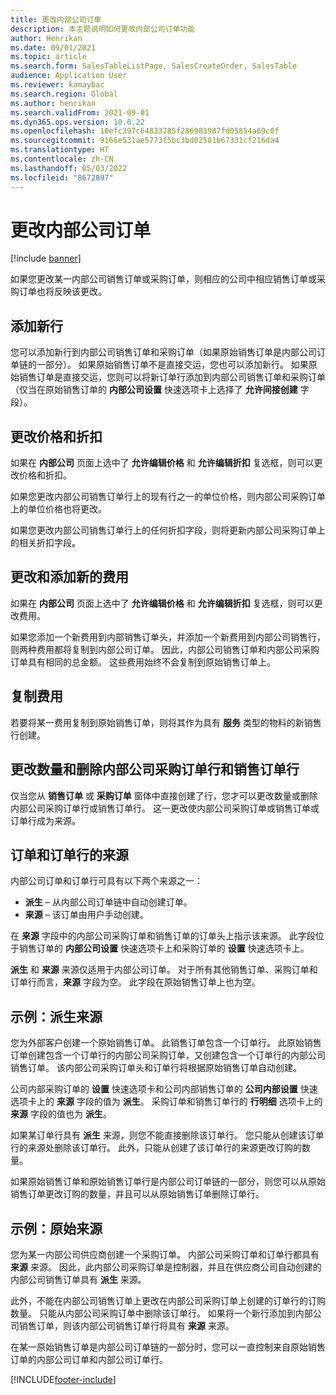 ```yaml
---
title: 更改内部公司订单
description: 本主题说明如何更改内部公司订单功能
author: Henrikan
ms.date: 09/01/2021
ms.topic: article
ms.search.form: SalesTableListPage, SalesCreateOrder, SalesTable
audience: Application User
ms.reviewer: kamaybac
ms.search.region: Global
ms.author: henrikan
ms.search.validFrom: 2021-09-01
ms.dyn365.ops.version: 10.0.22
ms.openlocfilehash: 10efc397c64833785f286983987fd05854a69c0f
ms.sourcegitcommit: 9166e531ae5773f5bc3bd02501b67331cf216da4
ms.translationtype: HT
ms.contentlocale: zh-CN
ms.lasthandoff: 05/03/2022
ms.locfileid: "8672897"
---
```

# <a name="change-intercompany-orders"></a>更改内部公司订单

[!include [banner](../../includes/banner.md)]

如果您更改某一内部公司销售订单或采购订单，则相应的公司中相应销售订单或采购订单也将反映该更改。

## <a name="adding-new-lines"></a>添加新行

您可以添加新行到内部公司销售订单和采购订单（如果原始销售订单是内部公司订单链的一部分）。 如果原始销售订单不是直接交运，您也可以添加新行。 如果原始销售订单是直接交运，您则可以将新订单行添加到内部公司销售订单和采购订单（仅当在原始销售订单的 **内部公司设置** 快速选项卡上选择了 **允许间接创建** 字段）。

## <a name="changing-prices-and-discounts"></a>更改价格和折扣

如果在 **内部公司** 页面上选中了 **允许编辑价格** 和 **允许编辑折扣** 复选框，则可以更改价格和折扣。

如果您更改内部公司销售订单行上的现有行之一的单位价格，则内部公司采购订单上的单位价格也将更改。

如果您更改内部公司销售订单行上的任何折扣字段，则将更新内部公司采购订单上的相关折扣字段。

## <a name="changing-and-adding-new-charges"></a>更改和添加新的费用

如果在 **内部公司** 页面上选中了 **允许编辑价格** 和 **允许编辑折扣** 复选框，则可以更改费用。

如果您添加一个新费用到内部销售订单头，并添加一个新费用到内部公司销售行，则两种费用都将复制到内部公司订单。 因此，内部公司销售订单和内部公司采购订单具有相同的总金额。 这些费用始终不会复制到原始销售订单上。

## <a name="copying-a-fee"></a>复制费用

若要将某一费用复制到原始销售订单，则将其作为具有 **服务** 类型的物料的新销售行创建。

## <a name="changing-quantities-and-deleting-intercompany-purchases-and-sales-order-lines"></a>更改数量和删除内部公司采购订单行和销售订单行

仅当您从 **销售订单** 或 **采购订单** 窗体中直接创建了行，您才可以更改数量或删除内部公司采购订单行或销售订单行。 这一更改使内部公司采购订单或销售订单或订单行成为来源。

## <a name="origins-of-orders-and-order-lines"></a>订单和订单行的来源

内部公司订单和订单行可具有以下两个来源之一：

- **派生** – 从内部公司订单链中自动创建订单。
- **来源** – 该订单由用户手动创建。

在 **来源** 字段中的内部公司采购订单和销售订单的订单头上指示该来源。 此字段位于销售订单的 **内部公司设置** 快速选项卡上和采购订单的 **设置** 快速选项卡上。

**派生** 和 **来源** 来源仅适用于内部公司订单。 对于所有其他销售订单、采购订单和订单行而言，**来源** 字段为空。 此字段在原始销售订单上也为空。

## <a name="example-derived-origin"></a>示例：派生来源

您为外部客户创建一个原始销售订单。 此销售订单包含一个订单行。 此原始销售订单创建包含一个订单行的内部公司采购订单，又创建包含一个订单行的内部公司销售订单。 该内部公司采购订单头和订单行将根据原始销售订单自动创建。

公司内部采购订单的 **设置** 快速选项卡和公司内部销售订单的 **公司内部设置** 快速选项卡上的 **来源** 字段的值为 **派生**。 采购订单和销售订单行的 **行明细** 选项卡上的 **来源** 字段的值也为 **派生**。

如果某订单行具有 **派生** 来源，则您不能直接删除该订单行。 您只能从创建该订单行的来源处删除该订单行。 此外，只能从创建了该订单行的来源更改订购的数量。

如果原始销售订单和原始销售订单行是内部公司订单链的一部分，则您可以从原始销售订单更改订购的数量，并且可以从原始销售订单删除订单行。

## <a name="example-source-origin"></a>示例：原始来源

您为某一内部公司供应商创建一个采购订单。 内部公司采购订单和订单行都具有 **来源** 来源。 因此，此内部公司采购订单是控制器，并且在供应商公司自动创建的内部公司销售订单具有 **派生** 来源。

此外，不能在内部公司销售订单上更改在内部公司采购订单上创建的订单行的订购数量。 只能从内部公司采购订单中删除该订单行。 如果将一个新行添加到内部公司销售订单，则该内部公司销售订单行将具有 **来源** 来源。

在某一原始销售订单是内部公司订单链的一部分时，您可以一直控制来自原始销售订单的内部公司订单和内部公司订单行。

[!INCLUDE[footer-include](../../includes/footer-banner.md)]
